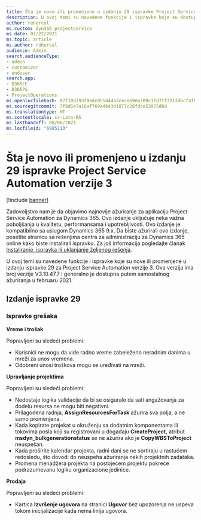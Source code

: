 ```yaml
---
title: Šta je novo ili promenjeno u izdanju 29 ispravke Project Service Automation verzije 3
description: U ovoj temi su navedene funkcije i ispravke koje su dostupne u izdanju ispravke 29 za Project Service Automation verzije 3.
author: ruhercul
ms.custom: dyn365-projectservice
ms.date: 02/22/2021
ms.topic: article
ms.author: ruhercul
audience: Admin
search.audienceType:
- admin
- customizer
- enduser
search.app:
- D365CE
- D365PS
- ProjectOperations
ms.openlocfilehash: 87f10d793f9edc055444a3cecea9ea709c1fd7ff7213d6cfaf6b3cbe83a6a5a6
ms.sourcegitcommit: 7f8d1e7a16af769adb43d1877c28fdce53975db8
ms.translationtype: HT
ms.contentlocale: sr-Latn-RS
ms.lasthandoff: 08/06/2021
ms.locfileid: "6985113"
---
```

# <a name="whats-new-or-changed-in-project-service-automation-update-release-29-v3"></a>Šta je novo ili promenjeno u izdanju 29 ispravke Project Service Automation verzije 3

[!include [banner](../includes/psa-now-project-operations.md)]

Zadovoljstvo nam je da objavimo najnovije ažuriranje za aplikaciju Project Service Automation za Dynamics 365. Ovo izdanje uključuje neka važna poboljšanja u kvalitetu, performansama i upotrebljivosti. Ovo izdanje je kompatibilno sa uslugom Dynamics 365 9.x. Da biste ažurirali ovo izdanje, posetite stranicu sa rešenjima centra za administraciju za Dynamics 365 online kako biste instalirali ispravku. Za još informacija pogledajte članak [Instaliranje, ispravka ili uklanjanje željenog rešenja](/power-platform/admin/install-remove-preferred-solution).

U ovoj temi su navedene funkcije i ispravke koje su nove ili promenjene u izdanju ispravke 29 za Project Service Automation verzije 3. Ova verzija ima broj verzije V3.10.47.7 i generalno je dostupna putem samostalnog ažuriranja u februaru 2021.

## <a name="update-release-29"></a>Izdanje ispravke 29

### <a name="bug-fixes"></a>Ispravke grešaka

**Vreme i trošak**

Popravljeni su sledeći problemi:

- Korisnici ne mogu da vide radno vreme zabeleženo neradnim danima u mreži za unos vremena.
- Odobreni unosi troškova mogu se uređivati na mreži.

**Upravljanje projektima**

Popravljeni su sledeći problemi:

- Nedostaje logika validacije da bi se osiguralo da sati angažovanja za dodelu resursa ne mogu biti negativni.
- Prilagođena radnja, **AssignResourcesForTask** ažurira sva polja, a ne samo promenjena.
- Kada kopirate projekat u okruženju sa dodatnim komponentama ili tokovima posla koji su registrovani u događaju **CreateProject**, atribut **msdyn_bulkgenerationstatus** se ne ažurira ako je **CopyWBSToProject** neuspešan.
- Kada proširite kalendar projekta, radni dani se ne sortiraju u rastućem redosledu, što dovodi do neuspeha ažuriranja nekih projektnih zadataka.
- Promena menadžera projekta na postojećem projektu pokreće podrazumevanu logiku organizacione jedinice.

**Prodaja**

Popravljeni su sledeći problemi:

- Kartica **Izvršenje ugovora** na stranici **Ugovor** bez upozorenja ne uspeva tokom inicijalizacije kada nema linija ugovora.